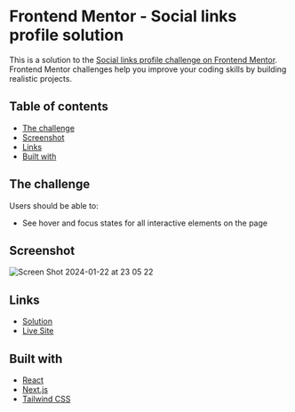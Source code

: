 # Frontend Mentor - Social links profile solution

This is a solution to the [Social links profile challenge on Frontend Mentor](https://www.frontendmentor.io/challenges/social-links-profile-UG32l9m6dQ). Frontend Mentor challenges help you improve your coding skills by building realistic projects. 

## Table of contents

  - [The challenge](#the-challenge)
  - [Screenshot](#screenshot)
  - [Links](#links)
  - [Built with](#built-with)

## The challenge

Users should be able to:

- See hover and focus states for all interactive elements on the page

## Screenshot

![Screen Shot 2024-01-22 at 23 05 22](https://github.com/palmeiroerick/social-links-profile/assets/148393698/9611ef76-b5b7-49ec-9d34-c74dbd7fa0bd)


## Links

- [Solution](https://github.com/palmeiroerick/social-links-profile)
- [Live Site](https://social-links-profile-ten.vercel.app/)

## Built with

- [React](https://reactjs.org/)
- [Next.js](https://nextjs.org/)
- [Tailwind CSS](https://tailwindcss.com/)
